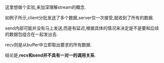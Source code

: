 这里想做个实验,来加深理解stream的概念.

如例子所示,client分批发送了多个数据,server仅一次接受,就收到了所有的数据.

send内部可能并没有马上发送,而是有延迟,根据具体的情况来决定是不是要和后续的数据包组合在一起发出去.

recv则是从buffer中立即取出要求的所有数据.

结论是,**recv和send并不具有一对一的调用关系**.